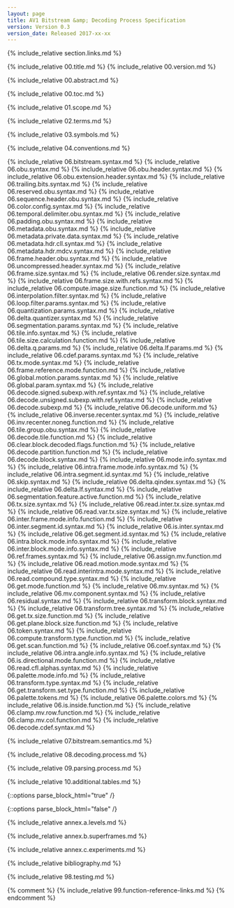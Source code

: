 ```yaml
---
layout: page
title: AV1 Bitstream &amp; Decoding Process Specification
version: Version 0.3
version_date: Released 2017-xx-xx
---
```


{% include_relative section.links.md %}

{% include_relative 00.title.md %}
{% include_relative 00.version.md %}

{% include_relative 00.abstract.md %}

{% include_relative 00.toc.md %}

{% include_relative 01.scope.md %}

{% include_relative 02.terms.md %}

{% include_relative 03.symbols.md %}

{% include_relative 04.conventions.md %}

{% include_relative 06.bitstream.syntax.md %}
{% include_relative 06.obu.syntax.md %}
{% include_relative 06.obu.header.syntax.md %}
{% include_relative 06.obu.extension.header.syntax.md %}
{% include_relative 06.trailing.bits.syntax.md %}
{% include_relative 06.reserved.obu.syntax.md %}
{% include_relative 06.sequence.header.obu.syntax.md %}
{% include_relative 06.color.config.syntax.md %}
{% include_relative 06.temporal.delimiter.obu.syntax.md %}
{% include_relative 06.padding.obu.syntax.md %}
{% include_relative 06.metadata.obu.syntax.md %}
{% include_relative 06.metadata.private.data.syntax.md %}
{% include_relative 06.metadata.hdr.cll.syntax.md %}
{% include_relative 06.metadata.hdr.mdcv.syntax.md %}
{% include_relative 06.frame.header.obu.syntax.md %}
{% include_relative 06.uncompressed.header.syntax.md %}
{% include_relative 06.frame.size.syntax.md %}
{% include_relative 06.render.size.syntax.md %}
{% include_relative 06.frame.size.with.refs.syntax.md %}
{% include_relative 06.compute.image.size.function.md %}
{% include_relative 06.interpolation.filter.syntax.md %}
{% include_relative 06.loop.filter.params.syntax.md %}
{% include_relative 06.quantization.params.syntax.md %}
{% include_relative 06.delta.quantizer.syntax.md %}
{% include_relative 06.segmentation.params.syntax.md %}
{% include_relative 06.tile.info.syntax.md %}
{% include_relative 06.tile.size.calculation.function.md %}
{% include_relative 06.delta.q.params.md %}
{% include_relative 06.delta.lf.params.md %}
{% include_relative 06.cdef.params.syntax.md %}
{% include_relative 06.tx.mode.syntax.md %}
{% include_relative 06.frame.reference.mode.function.md %}
{% include_relative 06.global.motion.params.syntax.md %}
{% include_relative 06.global.param.syntax.md %}
{% include_relative 06.decode.signed.subexp.with.ref.syntax.md %}
{% include_relative 06.decode.unsigned.subexp.with.ref.syntax.md %}
{% include_relative 06.decode.subexp.md %}
{% include_relative 06.decode.uniform.md %}
{% include_relative 06.inverse.recenter.syntax.md %}
{% include_relative 06.inv.recenter.noneg.function.md %}
{% include_relative 06.tile.group.obu.syntax.md %}
{% include_relative 06.decode.tile.function.md %}
{% include_relative 06.clear.block.decoded.flags.function.md %}
{% include_relative 06.decode.partition.function.md %}
{% include_relative 06.decode.block.syntax.md %}
{% include_relative 06.mode.info.syntax.md %}
{% include_relative 06.intra.frame.mode.info.syntax.md %}
{% include_relative 06.intra.segment.id.syntax.md %}
{% include_relative 06.skip.syntax.md %}
{% include_relative 06.delta.qindex.syntax.md %}
{% include_relative 06.delta.lf.syntax.md %}
{% include_relative 06.segmentation.feature.active.function.md %}
{% include_relative 06.tx.size.syntax.md %}
{% include_relative 06.read.inter.tx.size.syntax.md %}
{% include_relative 06.read.var.tx.size.syntax.md %}
{% include_relative 06.inter.frame.mode.info.function.md %}
{% include_relative 06.inter.segment.id.syntax.md %}
{% include_relative 06.is.inter.syntax.md %}
{% include_relative 06.get.segment.id.syntax.md %}
{% include_relative 06.intra.block.mode.info.syntax.md %}
{% include_relative 06.inter.block.mode.info.syntax.md %}
{% include_relative 06.ref.frames.syntax.md %}
{% include_relative 06.assign.mv.function.md %}
{% include_relative 06.read.motion.mode.syntax.md %}
{% include_relative 06.read.interintra.mode.syntax.md %}
{% include_relative 06.read.compound.type.syntax.md %}
{% include_relative 06.get.mode.function.md %}
{% include_relative 06.mv.syntax.md %}
{% include_relative 06.mv.component.syntax.md %}
{% include_relative 06.residual.syntax.md %}
{% include_relative 06.transform.block.syntax.md %}
{% include_relative 06.transform.tree.syntax.md %}
{% include_relative 06.get.tx.size.function.md %}
{% include_relative 06.get.plane.block.size.function.md %}
{% include_relative 06.token.syntax.md %}
{% include_relative 06.compute.transform.type.function.md %}
{% include_relative 06.get.scan.function.md %}
{% include_relative 06.coef.syntax.md %}
{% include_relative 06.intra.angle.info.syntax.md %}
{% include_relative 06.is.directional.mode.function.md %}
{% include_relative 06.read.cfl.alphas.syntax.md %}
{% include_relative 06.palette.mode.info.md %}
{% include_relative 06.transform.type.syntax.md %}
{% include_relative 06.get.transform.set.type.function.md %}
{% include_relative 06.palette.tokens.md %}
{% include_relative 06.palette.colors.md %}
{% include_relative 06.is.inside.function.md %}
{% include_relative 06.clamp.mv.row.function.md %}
{% include_relative 06.clamp.mv.col.function.md %}
{% include_relative 06.decode.cdef.syntax.md %}

{% include_relative 07.bitstream.semantics.md %}

{% include_relative 08.decoding.process.md %}

{% include_relative 09.parsing.process.md %}

{% include_relative 10.additional.tables.md %}

{::options parse_block_html="true" /}
<div class="annex">
{::options parse_block_html="false" /}

{% include_relative annex.a.levels.md %}

{% include_relative annex.b.superframes.md %}

{% include_relative annex.c.experiments.md %}
</div>

{% include_relative bibliography.md %}

{% include_relative 98.testing.md %}

{% comment %}
{% include_relative 99.function-reference-links.md %}
{% endcomment %}
